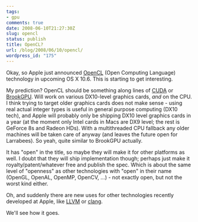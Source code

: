 ```yaml
---
tags:
- gpu
comments: true
date: 2008-06-10T21:27:30Z
slug: opencl
status: publish
title: OpenCL?
url: /blog/2008/06/10/opencl/
wordpress_id: "175"
---
```


Okay, so Apple just announced [OpenCL](http://en.wikipedia.org/wiki/OpenCL) (Open Computing Language) technology in upcoming OS X 10.6. This is starting to get interesting.

My prediction? OpenCL should be something along lines of [CUDA](http://en.wikipedia.org/wiki/CUDA) or [BrookGPU](http://en.wikipedia.org/wiki/BrookGPU). Will work on various DX10-level graphics cards, _and_ on the CPU. I think trying to target older graphics cards does not make sense - using real actual integer types is useful in general purpose computing (DX10 tech), and Apple will probably only be shipping DX10 level graphics cards in a year (at the moment only Intel cards in Macs are DX9 level; the rest is GeForce 8s and Radeon HDs). With a multithreaded CPU fallback any older machines will be taken care of anyway (and leaves the future open for Larrabees). So yeah, quite similar to BrookGPU actually.

It has "open" in the title, so maybe they will make it for other platforms as well. I doubt that they will ship implementation though; perhaps just make it royalty/patent/whatever free and publish the spec. Which is about the same level of "openness" as other technologies with "open" in their name (OpenGL, OpenAL, OpenMP, OpenCV, ...) - not exactly open, but not the worst kind either.

Oh, and suddenly there are new uses for other technologies recently developed at Apple, like [LLVM](http://llvm.org/) or [clang](http://clang.llvm.org/).

We'll see how it goes.
